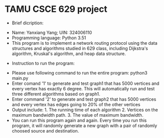 # TAMU CSCE 629 project

* Brief dicription:
- Name: Yanxiang Yang; UIN: 324006110
- Programming language: Python 3.51
- This program is to implement a network routing protocol using the data structures and algorithms studied in 629 class, including Dijkstra's algorithm, Kruskal's algorithm, and heap data structure.

* Instruction to run the program:
- Please use following command to run the entire program: python3 main.py
- Enter comand '1' to generate and test graph1 that has 5000 vertices and every vertex has exactly 6 degree. This will automatically run and test three different algorithms based on graph1.
- Enter command '2' to generate and test graph2 that has 5000 vertices and every vertex has edges going to 20% of the other vertices
- Output include: 1. The running time of each algorithm 2. Vertices on the maximum bandwidth path. 3. The value of maximum bandwidth.
- You can run this program again and again. Every time you run this program, it will randomly generate a new graph with a pair of randomly choosed source and destination.

